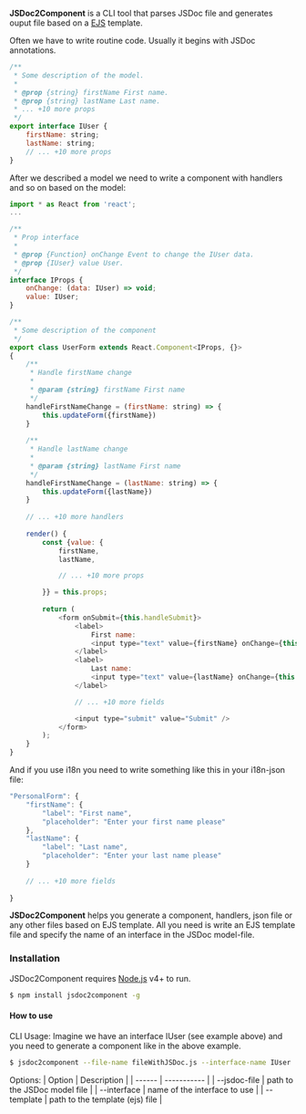 **JSDoc2Component** is a CLI tool that parses JSDoc file and generates ouput file based on a [EJS](http://ejs.co/) template.

Often we have to write routine code. Usually it begins with JSDoc annotations.
```js
/**
 * Some description of the model.
 *
 * @prop {string} firstName First name.
 * @prop {string} lastName Last name.
 * ... +10 more props
 */
export interface IUser {
    firstName: string;
    lastName: string;
    // ... +10 more props
}
```
After we described a model we need to write a component with handlers and so on based on the model:

```js
import * as React from 'react';
...

/**
 * Prop interface
 *
 * @prop {Function} onChange Event to change the IUser data.
 * @prop {IUser} value User.
 */
interface IProps {
    onChange: (data: IUser) => void;
    value: IUser;
}

/**
 * Some description of the component
 */
export class UserForm extends React.Component<IProps, {}>
{
    /**
     * Handle firstName change
     *
     * @param {string} firstName First name
     */
    handleFirstNameChange = (firstName: string) => {
        this.updateForm({firstName})
    }
    
    /**
     * Handle lastName change
     *
     * @param {string} lastName First name
     */
    handleFirstNameChange = (lastName: string) => {
        this.updateForm({lastName})
    }
    
    // ... +10 more handlers
    
    render() {
        const {value: {
            firstName,
            lastName,

            // ... +10 more props

        }} = this.props;
        
        return (
            <form onSubmit={this.handleSubmit}>
                <label>
                    First name:
                    <input type="text" value={firstName} onChange={this.handleFirstNameChange} />
                </label>
                <label>
                    Last name:
                    <input type="text" value={lastName} onChange={this.handleLastNameChange} />
                </label>

                // ... +10 more fields

                <input type="submit" value="Submit" />
            </form>
        );
    }
}

```

And if you use i18n you need to write something like this in your i18n-json file:

```js
"PersonalForm": {
    "firstName": {
        "label": "First name",
        "placeholder": "Enter your first name please"
    },
    "lastName": {
        "label": "Last name",
        "placeholder": "Enter your last name please"
    }
    
    // ... +10 more fields
    
}
```

**JSDoc2Component** helps you generate a component, handlers, json file or any other files based on EJS template.
All you need is write an EJS template file and specify the name of an interface in the JSDoc model-file.

### Installation

JSDoc2Component requires [Node.js](https://nodejs.org/) v4+ to run.
```sh
$ npm install jsdoc2component -g
```

#### How to use
CLI Usage:
Imagine we have an interface IUser (see example above) and you need to generate a component like in the above example.
```sh
$ jsdoc2component --file-name fileWithJSDoc.js --interface-name IUser
```

Options:
| Option | Description |
| ------ | ----------- |
| --jsdoc-file | path to the JSDoc model file |
| --interface | name of the interface to use | 
| --template | path to the template (ejs) file | 
